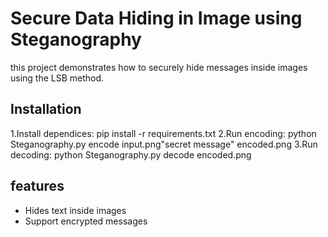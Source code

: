 # Secure Data Hiding in Image using Steganography
this project demonstrates how to securely hide messages inside images using the LSB method.
## Installation
1.Install dependices:
pip install -r requirements.txt
2.Run encoding:
python Steganography.py encode input.png"secret message" encoded.png
3.Run decoding:
python Steganography.py decode encoded.png
## features
- Hides text inside images
- Support encrypted messages 

